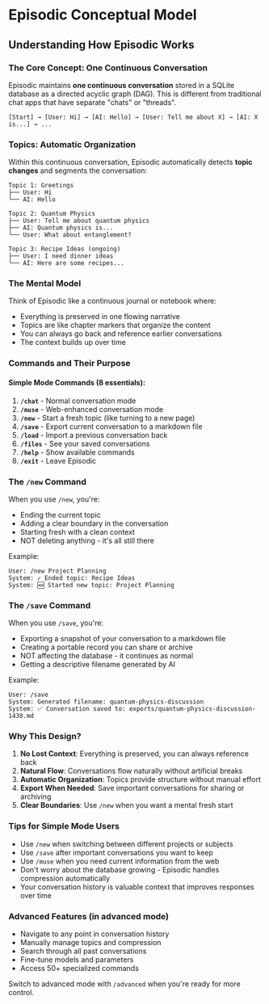 # Episodic Conceptual Model

## Understanding How Episodic Works

### The Core Concept: One Continuous Conversation

Episodic maintains **one continuous conversation** stored in a SQLite database as a directed acyclic graph (DAG). This is different from traditional chat apps that have separate "chats" or "threads".

```
[Start] → [User: Hi] → [AI: Hello] → [User: Tell me about X] → [AI: X is...] → ...
```

### Topics: Automatic Organization

Within this continuous conversation, Episodic automatically detects **topic changes** and segments the conversation:

```
Topic 1: Greetings
├── User: Hi
└── AI: Hello

Topic 2: Quantum Physics  
├── User: Tell me about quantum physics
├── AI: Quantum physics is...
└── User: What about entanglement?

Topic 3: Recipe Ideas (ongoing)
├── User: I need dinner ideas
└── AI: Here are some recipes...
```

### The Mental Model

Think of Episodic like a continuous journal or notebook where:
- Everything is preserved in one flowing narrative
- Topics are like chapter markers that organize the content
- You can always go back and reference earlier conversations
- The context builds up over time

### Commands and Their Purpose

#### Simple Mode Commands (8 essentials):

1. **`/chat`** - Normal conversation mode
2. **`/muse`** - Web-enhanced conversation mode
3. **`/new`** - Start a fresh topic (like turning to a new page)
4. **`/save`** - Export current conversation to a markdown file
5. **`/load`** - Import a previous conversation back
6. **`/files`** - See your saved conversations
7. **`/help`** - Show available commands
8. **`/exit`** - Leave Episodic

### The `/new` Command

When you use `/new`, you're:
- Ending the current topic
- Adding a clear boundary in the conversation
- Starting fresh with a clean context
- NOT deleting anything - it's all still there

Example:
```
User: /new Project Planning
System: ✓ Ended topic: Recipe Ideas
System: 🆕 Started new topic: Project Planning
```

### The `/save` Command

When you use `/save`, you're:
- Exporting a snapshot of your conversation to a markdown file
- Creating a portable record you can share or archive
- NOT affecting the database - it continues as normal
- Getting a descriptive filename generated by AI

Example:
```
User: /save
System: Generated filename: quantum-physics-discussion
System: ✅ Conversation saved to: exports/quantum-physics-discussion-1430.md
```

### Why This Design?

1. **No Lost Context**: Everything is preserved, you can always reference back
2. **Natural Flow**: Conversations flow naturally without artificial breaks
3. **Automatic Organization**: Topics provide structure without manual effort
4. **Export When Needed**: Save important conversations for sharing or archiving
5. **Clear Boundaries**: Use `/new` when you want a mental fresh start

### Tips for Simple Mode Users

- Use `/new` when switching between different projects or subjects
- Use `/save` after important conversations you want to keep
- Use `/muse` when you need current information from the web
- Don't worry about the database growing - Episodic handles compression automatically
- Your conversation history is valuable context that improves responses over time

### Advanced Features (in advanced mode)

- Navigate to any point in conversation history
- Manually manage topics and compression
- Search through all past conversations
- Fine-tune models and parameters
- Access 50+ specialized commands

Switch to advanced mode with `/advanced` when you're ready for more control.
